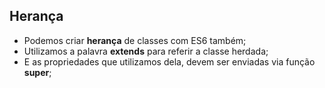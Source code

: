 ## Herança

- Podemos criar **herança** de classes com ES6 também;
- Utilizamos a palavra **extends** para referir a classe herdada;
- E as propriedades que utilizamos dela, devem ser enviadas via função **super**;